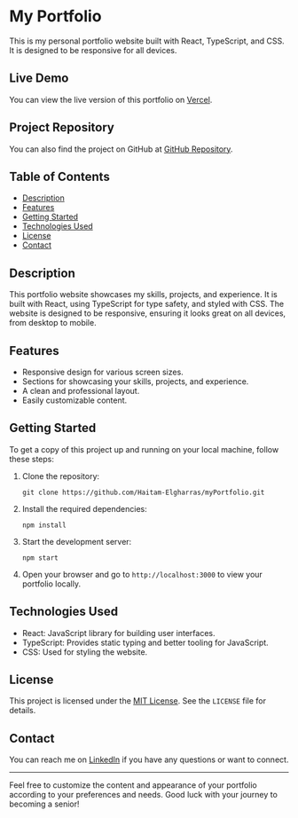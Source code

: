 # My Portfolio

This is my personal portfolio website built with React, TypeScript, and CSS. It is designed to be responsive for all devices.

## Live Demo

You can view the live version of this portfolio on [Vercel](https://my-portfolio-five-gilt-11.vercel.app/).

## Project Repository

You can also find the project on GitHub at [GitHub Repository](https://github.com/Haitam-Elgharras/myPortfolio).

## Table of Contents

- [Description](#description)
- [Features](#features)
- [Getting Started](#getting-started)
- [Technologies Used](#technologies-used)
- [License](#license)
- [Contact](#contact)

## Description

This portfolio website showcases my skills, projects, and experience. It is built with React, using TypeScript for type safety, and styled with CSS. The website is designed to be responsive, ensuring it looks great on all devices, from desktop to mobile.

## Features

- Responsive design for various screen sizes.
- Sections for showcasing your skills, projects, and experience.
- A clean and professional layout.
- Easily customizable content.

## Getting Started

To get a copy of this project up and running on your local machine, follow these steps:

1. Clone the repository:
   ```
   git clone https://github.com/Haitam-Elgharras/myPortfolio.git
   ```

2. Install the required dependencies:
   ```
   npm install
   ```

3. Start the development server:
   ```
   npm start
   ```

4. Open your browser and go to `http://localhost:3000` to view your portfolio locally.

## Technologies Used

- React: JavaScript library for building user interfaces.
- TypeScript: Provides static typing and better tooling for JavaScript.
- CSS: Used for styling the website.

## License

This project is licensed under the [MIT License](LICENSE). See the `LICENSE` file for details.

## Contact

You can reach me on [LinkedIn](https://www.linkedin.com/in/haitam-elgharras/) if you have any questions or want to connect.

---

Feel free to customize the content and appearance of your portfolio according to your preferences and needs. Good luck with your journey to becoming a senior!
```
